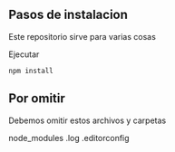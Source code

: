 ## Pasos de instalacion

Este repositorio sirve para varias cosas

Ejecutar

``
npm install
``

## Por omitir

Debemos omitir estos archivos y carpetas

node_modules
.log
.editorconfig
